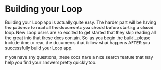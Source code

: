 # Building your Loop

Building your Loop app is actually quite easy.  The harder part will be having the patience to read all the documents you should before starting a closed loop.  New Loop users are so excited to get started that they skip reading all the great info that these docs contain.  So, as you begin the build...please include time to read the documents that follow what happens AFTER you successfully build your Loop app.

If you have any questions, these docs have a nice search feature that may help you find your answers pretty quickly too.

